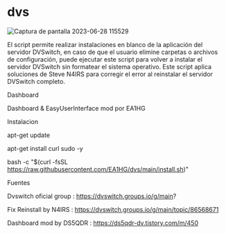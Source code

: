 # dvs

![Captura de pantalla 2023-06-28 115529](https://github.com/EA1HG/dvs/assets/6223547/7bd92a11-f016-479f-9fb3-be43ce3cf07f)


El script permite realizar instalaciones en blanco de la aplicación del servidor DVSwitch, en caso de que el usuario elimine carpetas o archivos de configuración, puede ejecutar este script para volver a instalar el servidor DVSwitch sin formatear el sistema operativo.
Este script aplica soluciones de Steve N4IRS para corregir el error al reinstalar el servidor DVSwitch completo.


Dashboard

Dashboard & EasyUserInterface mod por EA1HG

Instalacion

 apt-get update

 apt-get install curl sudo -y

 bash -c "$(curl -fsSL https://raw.githubusercontent.com/EA1HG/dvs/main/install.sh)"

Fuentes

Dvswitch oficial group : https://dvswitch.groups.io/g/main?

Fix Reinstall by N4IRS : https://dvswitch.groups.io/g/main/topic/86568671

Dashboard mod by DS5QDR : https://ds5qdr-dv.tistory.com/m/450
